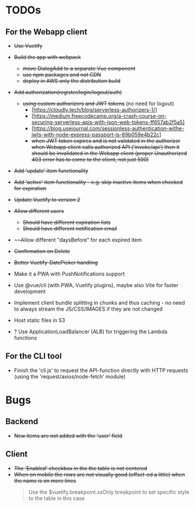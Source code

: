 # TODOs

## For the Webapp client

- ~~Use Vuetify~~

- ~~Build the app with webpack~~
  - ~~move DialogAdd to a separate Vue component~~
  - ~~use npm packages and not CDN~~
  - ~~deploy in AWS only the distribution build~~

- ~~Add authorization(register/login/logout/auth)~~
  - ~~using custom authorizers and JWT tokens~~ (no need for logout)
    - [https://cloudly.tech/blog/serverless-authorizers-1/]
    - [https://medium.freecodecamp.org/a-crash-course-on-securing-serverless-apis-with-json-web-tokens-ff657ab2f5a5]
    - [https://blog.usejournal.com/sessionless-authentication-withe-jwts-with-node-express-passport-js-69b059e4b22c]
    - ~~when JWT token expires and is not validated in the authorizer when Webapp client calls authorized API ('invoke/api') then it should be invalidated in the Webapp client (proper Unauthorized 403 error has to come to the client, not just 500)~~

- ~~Add 'update' item functionality~~
- ~~Add 'active' item functionality - e.g. skip inactive items when checked for expiration~~
- ~~Update Vuetify to version 2~~

- ~~Allow different users~~
  - ~~Should have different expiration lists~~
  - ~~Should have different notification email~~

- ~~Allow different "daysBefore" for each expired item

- ~~Confirmation on Delete~~

- ~~Better Vuetify-DatePicker handling~~

- Make it a PWA with PushNotifications support

- Use @vue/cli (with PWA, Vuetify plugins), maybe also Vite for faster development

- Implement client bundle splitting in chunks and thus caching - no need to always stream the JS/CSS/IMAGES if they are not changed
- Host static files in S3
- ? Use ApplicationLoadBalancer (ALB) for triggering the Lambda functions

## For the CLI tool

- Finish the 'cli.js' to request the API-function directly with HTTP requests (using the 'request/axios/node-fetch' module)

# Bugs

## Backend

- ~~New items are not added with the 'user' field~~

## Client

- ~~The 'Enabled' checkbox in the the table is not centered~~
- ~~When on mobile the rows are not visually good (offset-ed a little) when the name is on more lines~~
  > Use the $vuetify.breakpoint.xsOnly breakpoint to set specific style to the table in this case
